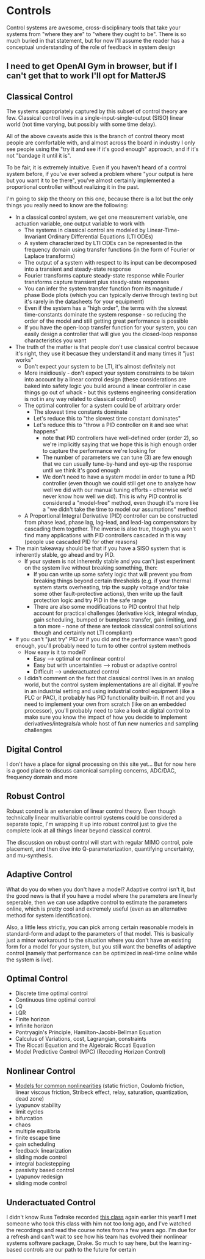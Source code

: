 # Controls

Control systems are awesome, cross-disciplinary tools that take your systems from "where they are" to "where they ought to be". There is so much buried in that statement, but for now I'll assume the reader has a conceptual understanding of the role of feedback in system design

## I need to get OpenAI Gym in browser, but if I can't get that to work I'll opt for MatterJS

## Classical Control

The systems appropriately captured by this subset of control theory are few. Classical control lives in a single-input-single-output (SISO) linear world (not time varying, but possibly with some time delay).

All of the above caveats aside this is the branch of control theory most people are comfortable with, and almost across the board in industry I only see people using the "try it and see if it's good enough" approach, and if it's not "bandage it until it is".

To be fair, it is extremely intuitive. Even if you haven't heard of a control system before, if you've ever solved a problem where "your output is here but you want it to be there", you've almost certainly implemented a proportional controller without realizing it in the past.

I'm going to skip the theory on this one, because there is a lot but the only things you really need to know are the following:

* In a classical control system, we get one measurement variable, one actuation variable, one output variable to work with
   * The systems in classical control are modeled by Linear-Time-Invariant Ordinary Differential Equations (LTI ODEs)
   * A system characterized by LTI ODEs can be represented in the frequency domain using transfer functions (in the form of Fourier or Laplace transforms)
   * The output of a system with respect to its input can be decomposed into a transient and steady-state response
   * Fourier transforms capture steady-state response while Fourier transforms capture transient plus steady-state responses
   * You can infer the system transfer function from its magnitude / phase Bode plots (which you can typically derive through testing but it's rarely in the datasheets for your equipment)
   * Even if the system has a "high order", the terms with the slowest time-constants dominate the system response - so reducing the order of the model and still getting great performance is possible
   * If you have the open-loop transfer function for your system, you can easily design a controller that will give you the closed-loop response characteristics you want
* The truth of the matter is that people don't use classical control becasue it's right, they use it becasue they understand it and many times it "just works"
   * Don't expect your system to be LTI, it's almost definitely not
   * More insidiously - don't expect your system constraints to be taken into account by a linear control design (these considerations are baked into safety logic you build around a linear controller in case things go out of whack - but this systems engineering consideration is not in any way related to classical control)
   * The optimal controller for a system could be of arbitrary order
      * The slowest time constants dominate
      * Let's reduce this to "the slowest time constant dominates"
      * Let's reduce this to "throw a PID controller on it and see what happens"
         * note that PID controllers have well-defined order (order 2), so we're implicitly saying that we hope this is high enough order to capture the performance we're looking for
         * The number of parameters we can tune (3) are few enough that we can usually tune-by-hand and eye-up the response until we think it's good enough
         * We don't need to have a system model in order to tune a PID controller (even though we could still get one to analyze how well we did with our manual tuning efforts - otherwise we'd never know how well we did). This is why PID control is considered a "model-free" method, even though it's more like a "we didn't take the time to model our assumptions" method
   * A Proportional Integral Derivative (PID) controller can be constructed from phase lead, phase lag, lag-lead, and lead-lag compensators by cascading them together. The inverse is also true, though you won't find many applications with PID controllers cascaded in this way (people use cascaded PID for other reasons)
* The main takeaway should be that if you have a SISO system that is inherently stable, go ahead and try PID. 
   * If your system is not inherently stable and you can't just experiment on the system live without breaking something, then:
      * If you can write up some safety logic that will prevent you from breaking things beyond certain thresholds (e.g. if your thermal system starts overheating, trip the supply voltage and/or take some other fault-protective actions), then write up the fault protection logic and try PID in the safe range
      * There are also some modifications to PID control that help account for practical challenges (derivative kick, integral windup, gain scheduling, bumped or bumpless transfer, gain limiting, and a ton more - none of these are textook classical control solutions though and certainly not LTI compliant)
* If you can't "just try" PID or if you did and the performance wasn't good enough, you'll probably need to turn to other control system methods
   * How easy is it to model? 
      * Easy --> optimal or nonlinear control
      * Easy but with uncertainties --> robust or adaptive control
      * Difficult --> underactuated control
   * I didn't comment on the fact that classical control lives in an analog world, but the control system implementations are all digital. If you're in an industrial setting and using industrial control equipment (like a PLC or PAC), it probably has PID functionality built-in. If not and you need to implement your own from scratch (like on an embedded processor), you'll probably need to take a look at digital control to make sure you know the impact of how you decide to implement derivatives/integrals/a whole host of fun new numerics and sampling challenges

## Digital Control

I don't have a place for signal processing on this site yet... But for now here is a good place to discuss canonical sampling concerns, ADC/DAC, frequency domain and more

## Robust Control

Robust control is an extension of linear control theory. Even though technically linear multivariable control systems could be considered a separate topic, I'm wrapping it up into robust control just to give the complete look at all things linear beyond classical control.

The discussion on robust control will start with regular MIMO control, pole placement, and then dive into Q-parameterization, quantifying uncertainty, and mu-synthesis.

## Adaptive Control

What do you do when you don't have a model? Adaptive control isn't it, but the good news is that if you have a model where the parameters are linearly seperable, then we can use adaptive control to estimate the parameters online, which is pretty cool and extremely useful (even as an alternative method for system identification).

Also, a little less strictly, you can pick among certain reasonable models in standard-form and adapt to the parameters of that model. This is basically just a minor workaround to the situation where you don't have an existing form for a model for your system, but you still want the benefits of adaptive control (namely that performance can be optimized in real-time online while the system is live).

## Optimal Control

* Discrete time optimal control
* Continuous time optimal control
* LQ
* LQR
* Finite horizon
* Infinite horizon
* Pontryagin's Principle, Hamilton-Jacobi-Bellman Equation
* Calculus of Variations, cost, Lagrangian, constraints
* The Riccati Equation and the Algebraic Riccati Equation
* Model Predictive Control (MPC) (Receding Horizon Control)

## Nonlinear Control

* [Models for common nonlinearities](https://abrarhashmi.files.wordpress.com/2017/03/hassan-k-khalil-nonlinear-systems-prentice-hall-2002.pdf) (static friction, Coulomb friction, linear viscous friction, Stribeck effect, relay, saturation, quantization, dead zone)
* Lyapunov stability
* limit cycles
* bifurcation
* chaos
* multiple equilibria
* finite escape time
* gain scheduling
* feedback linearization
* sliding mode control
* integral backstepping
* passivity based control
* Lyapunov redesign
* sliding mode control

## Underactuated Control

I didn't know Russ Tedrake recorded [this class](http://underactuated.mit.edu/underactuated.html) again earlier this year!! I met someone who took this class with him not too long ago, and I've watched the recordings and read the course notes from a few years ago. I'm due for a refresh and can't wait to see how his team has evolved their nonlinear systems software package, Drake. So much to say here, but the learning-based controls are our path to the future for certain
